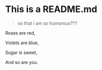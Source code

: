 # This is a README.md

> so that i am so humorous???

Roses are red,

Violets are blue,

Sugar is sweet,

And so are you.
